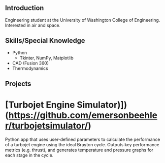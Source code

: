 ## Introduction

Engineering student at the University of Washington College of Engineering. 
Interested in air and space.

## Skills/Special Knowledge
- Python
    - Tkinter, NumPy, Matplotlib
- CAD (Fusion 360)
- Thermodynamics

## Projects
# [Turbojet Engine Simulator)])(https://github.com/emersonbeehler/turbojetsimulator/)
Python app that uses user-defined parameters to calculate the performance of a turbojet engine using the ideal Brayton cycle. Outputs key performance metrics (e.g. thrust), and generates temperature and pressure graphs for each stage in the cycle.

